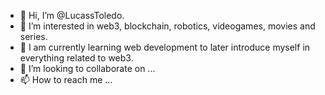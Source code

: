 - 👋 Hi, I’m @LucassToledo.
- 👀 I’m interested in web3, blockchain, robotics, videogames, movies and series.
- 🌱 I am currently learning web development to later introduce myself in everything related to web3.
- 💞️ I’m looking to collaborate on ...
- 📫 How to reach me ...

<!---
LucassToledo/LucassToledo is a ✨ special ✨ repository because its `README.md` (this file) appears on your GitHub profile.
You can click the Preview link to take a look at your changes.
--->
